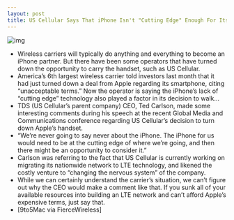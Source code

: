 ```yaml
---
layout: post
title: US Cellular Says That iPhone Isn't "Cutting Edge" Enough For Its Network
---
```

![img](http://media.idownloadblog.com/wp-content/uploads/2011/12/us-cellular.jpg)
* Wireless carriers will typically do anything and everything to become an iPhone partner. But there have been some operators that have turned down the opportunity to carry the handset, such as US Cellular.
* America’s 6th largest wireless carrier told investors last month that it had just turned down a deal from Apple regarding its smartphone, citing “unacceptable terms.” Now the operator is saying the iPhone’s lack of “cutting edge” technology also played a factor in its decision to walk…
* TDS (US Cellular’s parent company) CEO, Ted Carlson, made some interesting comments during his speech at the recent Global Media and Communications conference regarding US Cellular’s decision to turn down Apple’s handset.
* “We’re never going to say never about the iPhone. The iPhone for us would need to be at the cutting edge of where we’re going, and then there might be an opportunity to consider it.”
* Carlson was referring to the fact that US Cellular is currently working on migrating its nationwide network to LTE technology, and likened the costly venture to “changing the nervous system” of the company.
* While we can certainly understand the carrier’s situation, we can’t figure out why the CEO would make a comment like that. If you sunk all of your available resources into building an LTE network and can’t afford Apple’s expensive terms, just say that.
* [9to5Mac via FierceWireless]

